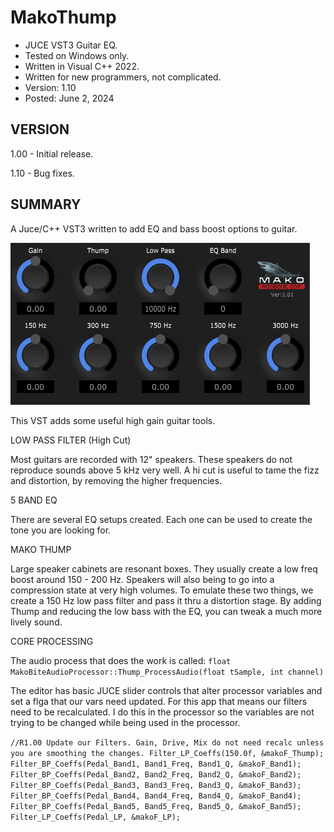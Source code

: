 # MakoThump
* JUCE VST3 Guitar EQ.
* Tested on Windows only.
* Written in Visual C++ 2022.
* Written for new programmers, not complicated.
* Version: 1.10
* Posted: June 2, 2024

VERSION
------------------------------------------------------------------
1.00 - Initial release.
       
1.10 - Bug fixes.   
       
SUMMARY
------------------------------------------------------------------
A Juce/C++ VST3 written to add EQ and bass boost options to guitar.

![Demo Image](docs/assets/MDThumpDemo02.png)

This VST adds some useful high gain guitar tools.

LOW PASS FILTER (High Cut)

Most guitars are recorded with 12" speakers. These speakers do not
reproduce sounds above 5 kHz very well. A hi cut is useful to tame
the fizz and distortion, by removing the higher frequencies.


5 BAND EQ

There are several EQ setups created. Each one can be used to create
the tone you are looking for.


MAKO THUMP

Large speaker cabinets are resonant boxes. They usually create a
low freq boost around 150 - 200 Hz. Speakers will also being to
go into a compression state at very high volumes. To emulate these
two things, we create a 150 Hz low pass filter and pass it thru a
distortion stage. By adding Thump and reducing the low bass with
the EQ, you can tweak a much more lively sound.


CORE PROCESSING

The audio process that does the work is called:
`float MakoBiteAudioProcessor::Thump_ProcessAudio(float tSample, int channel)`

The editor has basic JUCE slider controls that alter processor
variables and set a flga that our vars need updated. For this app
that means our filters need to be recalculated. I do this in the
processor so the variables are not trying to be changed while
being used in the processor. 

` //R1.00 Update our Filters. Gain, Drive, Mix do not need recalc unless you are smoothing the changes.
 Filter_LP_Coeffs(150.0f, &makoF_Thump);
 Filter_BP_Coeffs(Pedal_Band1, Band1_Freq, Band1_Q, &makoF_Band1);
 Filter_BP_Coeffs(Pedal_Band2, Band2_Freq, Band2_Q, &makoF_Band2);
 Filter_BP_Coeffs(Pedal_Band3, Band3_Freq, Band3_Q, &makoF_Band3);
 Filter_BP_Coeffs(Pedal_Band4, Band4_Freq, Band4_Q, &makoF_Band4);
 Filter_BP_Coeffs(Pedal_Band5, Band5_Freq, Band5_Q, &makoF_Band5);
 Filter_LP_Coeffs(Pedal_LP, &makoF_LP);
 `
 




